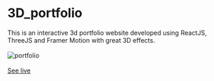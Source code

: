 # 3D_portfolio

This is an interactive 3d portfolio website developed using ReactJS, ThreeJS and Framer Motion with great 3D effects.<br><br>
![portfolio](https://user-images.githubusercontent.com/106731593/224469929-f66a4a33-49b3-40c4-9d35-8ac3b359bccd.png)
<br><br>
<a href="https://ankitdeshmukh.netlify.app/">See live</a>
